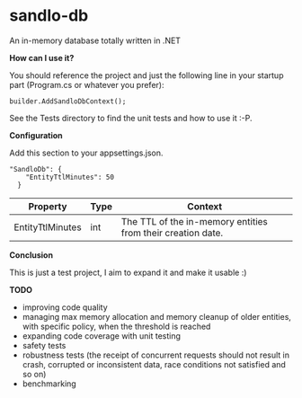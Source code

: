 # sandlo-db
An in-memory database totally written in .NET

**How can I use it?**

You should reference the project and just the following line in your startup part (Program.cs or whatever you prefer):

```
builder.AddSandloDbContext();
```

See the Tests directory to find the unit tests and how to use it :-P.

**Configuration**

Add this section to your appsettings.json. 

```
"SandloDb": {
    "EntityTtlMinutes": 50
  }
```
Property | Type | Context |
--- | --- | --- |
EntityTtlMinutes | int | The TTL of the in-memory entities from their creation date. |

**Conclusion**

This is just a test project, I aim to expand it and make it usable :)

**TODO**

- improving code quality
- managing max memory allocation and memory cleanup of older entities, with specific policy, when the threshold is reached
- expanding code coverage with unit testing
- safety tests
- robustness tests (the receipt of concurrent requests should not result in crash, corrupted or inconsistent data, race conditions not satisfied and so on)
- benchmarking

  

